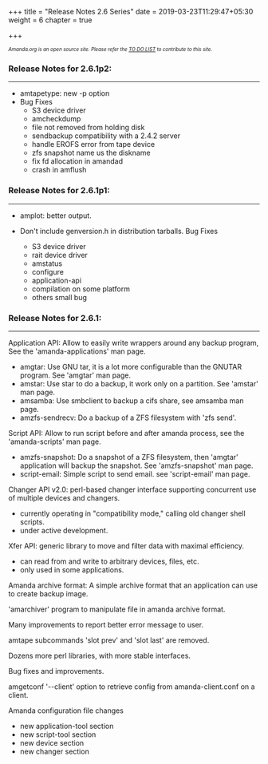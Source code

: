 +++
title = "Release Notes 2.6 Series"
date = 2019-03-23T11:29:47+05:30
weight = 6
chapter = true

+++

*<sub><sub>Amanda.org is an open source site. Please refer the [TO DO LIST](/to_do) to contribute to this site.</sub></sub>*

### Release Notes for 2.6.1p2:
---
* amtapetype: new -p option
* Bug Fixes
  -   S3 device driver
  -   amcheckdump
  -   file not removed from holding disk
  -   sendbackup compatibility with a 2.4.2 server
  -   handle EROFS error from tape device
  -   zfs snapshot name us the diskname
  -   fix fd allocation in amandad
  -   crash in amflush

### Release Notes for 2.6.1p1:
---
* amplot: better output.
* Don't include genversion.h in distribution tarballs.
Bug Fixes

  -   S3 device driver
  -   rait device driver
  -   amstatus
  -   configure
  -   application-api
  -   compilation on some platform
  -   others small bug

### Release Notes for 2.6.1:
---
Application API: Allow to easily write wrappers around any backup
program, See the 'amanda-applications' man page.

-   amgtar: Use GNU tar, it is a lot more configurable than the GNUTAR
    program. See 'amgtar' man page.
-   amstar: Use star to do a backup, it work only on a partition. See
    'amstar' man page.
-   amsamba: Use smbclient to backup a cifs share, see amsamba man page.
-   amzfs-sendrecv: Do a backup of a ZFS filesystem with 'zfs send'.

Script API: Allow to run script before and after amanda process, see the
'amanda-scripts' man page.

-   amzfs-snapshot: Do a snapshot of a ZFS filesystem, then 'amgtar'
    application will backup the snapshot. See 'amzfs-snapshot' man page.
-   script-email: Simple script to send email. see 'script-email' man
    page.

Changer API v2.0: perl-based changer interface supporting concurrent use
of multiple devices and changers.

-   currently operating in "compatibility mode," calling old changer
    shell scripts.
-   under active development.

Xfer API: generic library to move and filter data with maximal
efficiency.

-   can read from and write to arbitrary devices, files, etc.
-   only used in some applications.

Amanda archive format: A simple archive format that an application can
use to create backup image.

'amarchiver' program to manipulate file in amanda archive format.

Many improvements to report better error message to user.

amtape subcommands 'slot prev' and 'slot last' are removed.

Dozens more perl libraries, with more stable interfaces.

Bug fixes and improvements.

amgetconf '--client' option to retrieve config from amanda-client.conf
on a client.

Amanda configuration file changes

-   new application-tool section
-   new script-tool section
-   new device section
-   new changer section

